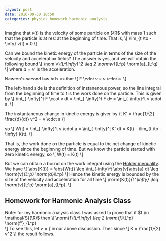 ```yaml
---
layout: post
date: 2016-09-30 10:50
categories: physics homework harmonic analysis
---
```


Imagine that $v(t)$ is the velocity of some particle on $\R$ with mass $1$ such that the particle is at rest at the beginning of time. That is,
\\[
	\lim_{t \to -\infy} v(t) = 0
\\]

Can we bound the kinetic energy of the particle in terms of the size of the velocity and acceleration fields? The answer is yes, and we will obtain the following bound
\\[
	\nom{v}_{L^\infty}^2 \leq 2 \norm{v}_{L^p} \norm{a}_{L^q}
\\]
where $a = v'$ is the acceleration.

Newton's second law tells us that
\\[
	F \cdot v = v \cdot a.
\\]

The left-hand side is the definition of instanenous power, so the line integral from the beginning of time to $t$ is the work done on the particle. This is given by
\\[
	\int_{-\infty}^t F \cdot v dt = \int_{-\infty}^t F dv = \int_{-\infty}^t v \cdot a.
\\]

The instantaneous change in kinetic energy is given by 
\\[
	K' = \frac{1}{2} \frac{d}{dt} v^2 = v \cdot a
\\]

so
\\[
	W(t) = \int_{-\infty}^t v \cdot a = \int_{-\infty}^t K' dt = K(t) - \lim_{t \to -\infty} K(t).
\\]

That is, the work done on the particle is equal to the net change of kinetic energy since the beginning of time. But we know the particle started with zero kinetic energy, so
\\[
	W(t) = K(t)
\\]

But we can obtain a bound on the work integral using the [Holder inequality](what-does-the-holder-inequality-say). We have
\\[
	\abs{K(t)} = \abs{W(t)} \leq \int_{-infty}^t \abs{v}\abs{a} dt \leq \norm{v}_{L^p} \norm{a}_{L^p}
\\]
Hence the kinetic energy is bounded by the size of the velocity and acceleration for all time
\\[
	\norm{K(t)}_{L^\infty} \leq \norm{v}_{L^p} \norm{a}_{L^p}.
\\]

## Homework for Harmonic Analysis Class
Note: for my harmonic analysis class I was asked to prove that if $f \in \mathcal{S}(\R)$ then
\\[
	\norm{f}_{L^\infty} \leq 2 \norm{f}_{L^p} \norm{f'}_{L^p}	
\\]
To see this, let $v = f$ in our above discussion. Then since
\\[
	K = \frac{1}{2} v^2
\\]
the result follows.
